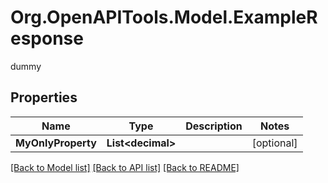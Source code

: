 # Org.OpenAPITools.Model.ExampleResponse
dummy

## Properties

Name | Type | Description | Notes
------------ | ------------- | ------------- | -------------
**MyOnlyProperty** | **List&lt;decimal&gt;** |  | [optional] 

[[Back to Model list]](../README.md#documentation-for-models) [[Back to API list]](../README.md#documentation-for-api-endpoints) [[Back to README]](../README.md)


